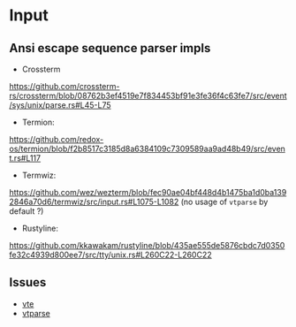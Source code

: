 # Input

## Ansi escape sequence parser impls

* Crossterm

<https://github.com/crossterm-rs/crossterm/blob/08762b3ef4519e7f834453bf91e3fe36f4c63fe7/src/event/sys/unix/parse.rs#L45-L75>

* Termion:

<https://github.com/redox-os/termion/blob/f2b8517c3185d8a6384109c7309589aa9ad48b49/src/event.rs#L117>

* Termwiz:

<https://github.com/wez/wezterm/blob/fec90ae04bf448d4b1475ba1d0ba1392846a70d6/termwiz/src/input.rs#L1075-L1082>
(no usage of `vtparse` by default ?)

* Rustyline:

<https://github.com/kkawakam/rustyline/blob/435ae555de5876cbdc7d0350fe32c4939d800ee7/src/tty/unix.rs#L260C22-L260C22>

## Issues

* [vte](https://github.com/alacritty/vte/issues/101)
* [vtparse](https://github.com/wez/wezterm/issues/4463)